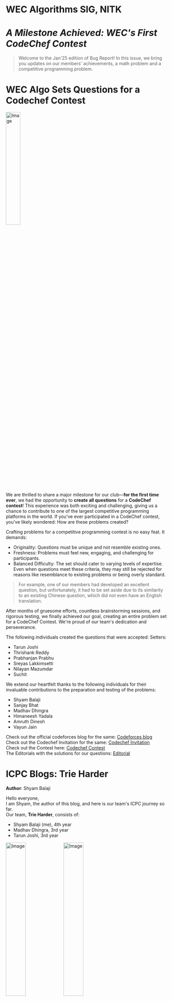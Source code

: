 # WEC Algorithms SIG, NITK
# _A Milestone Achieved: WEC's First CodeChef Contest_

> Welcome to the Jan'25 edition of Bug Report! 
In this issue, we bring you updates on our members' achievements, a math problem and a competitive programming problem.

# WEC Algo Sets Questions for a Codechef Contest

<img src="images/cc.png" alt="Image" width="30%">


We are thrilled to share a major milestone for our club—**for the first time ever**, we had the opportunity to **create all questions** for a **CodeChef contest**! This experience was both exciting and challenging, giving us a chance to contribute to one of the largest competitive programming platforms in the world.
If you've ever participated in a CodeChef contest, you’ve likely wondered:
How are these problems created?

Crafting problems for a competitive programming contest is no easy feat. It demands:
- Originality: Questions must be unique and not resemble existing ones.
- Freshness: Problems must feel new, engaging, and challenging for participants.
- Balanced Difficulty: The set should cater to varying levels of expertise.
Even when questions meet these criteria, they may still be rejected for reasons like resemblance to existing problems or being overly standard. 
> For example, one of our members had developed an excellent question, but unfortunately, it had to be set aside due to its similarity to an existing Chinese question, which did not even have an English translation.

After months of gruesome efforts, countless brainstorming sessions, and rigorous testing, we finally achieved our goal, creating an entire problem set for a CodeChef Contest. We're proud of our team's dedication and perseverance.

The following individuals created the questions that were accepted:
Setters: 
- Tarun Joshi
- Thrishank Reddy
- Prabhanjan Prabhu
- Sreyas Lakkimsetti
- Nilayan Mazumdar
- Suchit


We extend our heartfelt thanks to the following individuals for their invaluable contributions to the preparation and testing of the problems:
- Shyam Balaji
- Sanjay Bhat
- Madhav Dhingra
- Himaneesh Yadala
- Amruth Dinesh
- Vayun Jain

Check out the official codeforces blog for the same: [Codeforces blog]  
Check out the Codechef Invitation for the same: [Codechef Invitation]  
Check out the Contest here: [Codechef Contest]  
The Editorials with the solutions for our questions: [Editorial]




# ICPC Blogs: Trie Harder
**Author**: Shyam Balaji

Hello everyone,  
I am Shyam, the author of this blog, and here is our team's ICPC journey so far.  
Our team, **Trie Harder**, consists of:
- Shyam Balaji (me), 4th year
- Madhav Dhingra, 3rd year
- Tarun Joshi, 3rd year

<p>
    <img src="images/icpc2.jpeg" alt="Image" width="35%">
    <img src="images/icpc1.jpeg" alt="Image" width="35%">
</p>

This ICPC was my last chance (since I am in my 4th year) to qualify for regionals, something I had never done before. After choking last year's contest, I was determined to make sure I went to regionals once during my college years.

The first step in the ICPC journey is the Online Preliminary Round, which lasts for 2 and a half hours. We felt that this was probably the main obstacle for us, as the contest was quite short and somewhat luck-based. We also knew that we absolutely could not choke, as there were several strong teams from our college as well. To give some context, there are three onsite regional contests, and you can register for at most two of them. The qualification scenarios keep changing, but it is usually one team per college for the Kanpur and Chennai regionals, and one or two teams for Amritapuri per college.

Our preparation for the prelims consisted of giving a 5-hour team contest almost every week, as we had been doing individual preparation for quite some time. We knew that the most important thing was team chemistry. Team morale was quite strong going into the prelims, but it didn’t go as planned.

The first online preliminary was conducted on the DOM judge, and we took it together in my room.  
It didn’t go quite as planned. We got the cakewalk problem quite fast and moved on to the second problem, which I figured out the logic for quite quickly and started implementing. But it turns out my implementation was off, and after four wrong answers (WA), Tarun found the bug, and we got an accepted solution (AC). By now, we were 45 minutes into the contest with two ACs, which wasn’t great. So, we moved on to the third problem. This was also not too hard of a problem. A simple observation turned it into the standard coin change DP problem. Tarun got the idea for it, I implemented it, and we got AC. By then, the contest judge started showing issues; it took forever to open anything, and it was just plain annoying after having a bad start.

Finally, we were able to open the fourth problem. I thought it was a simple greedy solution, but it turned out to require a 4-state DP. Anyway, this was a pretty bad contest for us. We ended up around 150th and second in our college.

It turned out that everyone was facing issues with the contest platform, so they ended up conducting a re-contest, which was a blessing for us, giving us another chance to prove ourselves. The re-contest was scheduled a week later, and we were determined to do better. Once again, all of us sat in my room, ready. This time, the contest was hosted on CodeChef.

The contest started, and Tarun found the cakewalk problem and started implementing it, but got a WA. We found a small bug where we were printing the value instead of the index, fixed it, and got AC. We moved on to the second question, which had relatively low constraints, indicating it was likely a DP solution. We spent some time on this but weren’t getting anywhere. I ended up thinking of a strange greedy idea that I felt could work, so I implemented it, and luckily enough, it got AC. We moved on to the third problem, where all three of us struggled at first, but eventually converged on the correct construction. I implemented it, and we got AC. This problem took up most of our time, and the contest was pretty much over by then. We ended up getting around 90th rank and 1st in college. We were happy to come first in NITK but also disappointed that we could only manage 90th overall.

After this contest, there were the holidays. We didn’t practice as a team, but instead solved past ICPC regional problems and discussed them. Anyway, the Kanpur regional was approaching, and we had little expectation going into it, but it turned out to be the best contest performance we could have hoped for.

We arrived at Kanpur, and there was a practice round just to check if our systems were working. After that, there were a few talks and a grand dinner. We ate and slept quite early since the contest was scheduled to start at 10 in the morning the next day.

The next day, we arrived at the hall early at around 9:15, and they gave us access around 9:30. The contest was postponed for some unknown reason, but we were not complaining—it gave us ample time to write our templates. By "we", I mean Madhav, since one of the downsides of having high typing speed is that it forces you to be the template writer. Since we had so much time, we wrote everything we could think of: Segtree, Lazy Segtree, DSU, and LCA.

The contest finally started at around 11:30.

The format was a bit different here. A team was only given one laptop, so we had to optimize our PC usage. Also, we were not given the problem difficulty order, so we usually did the following: I read from the start, Madhav from the middle, and Tarun from the end.

The contest started, and we began reading the problems while keeping track of the scoreboard, trying to see which problems were solved first. This would point out which ones were easier. I noticed that problem B had been solved, and yes, it was a cakewalk problem. I coded it up and got AC. By that time, Madhav and Tarun had also solved problem K, and Madhav started coding the solution. Ten minutes later, he got an AC on it. We later realized that this was one of the harder problems in the set, with only about 10 people solving it in the end. This was also the hardest problem we solved, so it was an insane clutch by both of them.

We refreshed the scoreboard and saw that we should tackle problem I next. It looked like a straightforward constructive problem. Tarun and I quickly came up with an idea, and I started coding it up, but got a WA. Tarun found an extra case I had not handled, and we fixed it to get AC. The scoreboard showed that E and H were the next problems to solve. Madhav and Tarun were reading H, so I started reading E. I found a solution purely based on intuition and told Tarun. He thought it should work, but we had no proof. Still, with the AC count growing, I implemented it, and luckily it worked, so I got AC.

Our next focus was on problem E, and Madhav made decent progress on it. With it, I came up with a solution, coded it up, and got AC. The contest was going better than we had expected, with 5 ACs so far. Problems D and F looked like the next ones to solve, with both having similar numbers of solves. Tarun and I worked on D for a bit, found a good solution, coded it, and got AC. Meanwhile, Madhav got an idea for problem A and started coding it.

I read problem F and immediately found a solution for it. We swapped, and I started coding, but got a TLE. I found the bug, fixed it, and we got AC. We opened the scoreboard to find the next problem, but **we were all shocked to see that we were in 1st place**. Yes, somehow, we were in the lead. There were a couple of solves on problems A and G, so since Madhav was working on A, Tarun and I worked on G. We got an idea for it, and I started implementing. After two WAs, we fixed a few bugs and got AC. The segment tree template came in clutch here, as we didn’t waste any time coding that up.

It took quite a long time, though—around an hour. By the time we got AC on G, it was about 4 hours in, and we ended up slipping to 8th. We spent the last hour on problem A and were pretty close to the intended solution, but probably just had an implementation issue.

In the end, we finished 8th. Thankfully, the lower penalty allowed us to be the top team out of all the teams that solved 8 problems. We hope this is enough to qualify for the **Asia West regionals**, but regardless of whether we qualify or not, it was an insane experience where all of us performed at our best.


The rest of the day, we just chilled, reflecting on how we did and how fast the 5 hours went. My brain was fried, so I slept early, and the next morning, we left for Delhi, where we spent a couple of days. After that, we traveled to Coimbatore for the **Amritapuri Regional**, which was coming up in a few days.

Maybe we can talk about that another day…


# Spotlight questions

## Math Problem: The Four Liars
The problem of the four liars. It is known that each of four people, A, B, C, and D, tells the truth in only one case out of three. Suppose that A makes a statement, and then D says that C says that B says that A was telling the truth. What is the probability that A was actually telling the truth?

Remark. This problem can also be formulated in the following way. A slip of paper is given to A, who marks it with either a plus or a minus sign; the probability of his writing a plus is known to be 1/3. He then passes the slip to B, who may either leave it alone or change the sign before passing it on to C. Next C passes the slip to D after perhaps changing the sign; finally D passes it to an honest judge after perhaps changing the sign. The judge sees a plus sign on the slip. It is known that B, C, and D each change the sign with probability 2/3. What is the probability that A originally wrote a plus?

## Competitive programming problem:
### Problem Statement

There is an array A = [A₁, A₂, ..., Aₙ], and initially A[i] = i for all i. Define the following routine `shuffle(L, R)`:

- If R = L + 1, swap values of A[L] and A[R] and terminate.
- Otherwise, run `shuffle(L, R-1)` followed by `shuffle(L+1, R)`.

Suppose we run `shuffle(1, N)`. Print the value of A[K] after the routine finishes.

For each input file, solve T test cases.

#### Constraints

```
1 ≤ T ≤ 1000
2 ≤ N ≤ 10¹⁸
1 ≤ K ≤ N
```

#### Input Format

The input is given from Standard Input in the following format:

```
T
case 1
case 2
⋮
case T
```

Each case is in the following format:

```
N K
```

#### Output Format

```
Print T lines. The i-th line should contain the answer for the i-th case.
```

You can test your solutions on this site: [Atcoder Editor]

> Solutions for both problems will be provided in the next edition.




[Codechef Invitation]: <https://discuss.codechef.com/t/invitation-to-codechef-starters-170-rated-upto-6-stars-22nd-january/122323>
[Codeforces blog]: <https://codeforces.com/blog/shyamer3>
[Codechef Contest]: <https://www.codechef.com/START170>
[Editorial]: <https://discuss.codechef.com/tag/start170>
[Atcoder Editor]:<https://atcoder.jp/contests/agc061/submit?taskScreenName=agc061_a>
